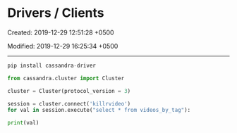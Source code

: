 # Drivers / Clients

Created: 2019-12-29 12:51:28 +0500

Modified: 2019-12-29 16:25:34 +0500

---

```python
pip install cassandra-driver

from cassandra.cluster import Cluster

cluster = Cluster(protocol_version = 3)

session = cluster.connect('killrvideo')
for val in session.execute("select * from videos_by_tag"):

print(val)
```
